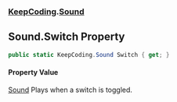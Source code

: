 ### [KeepCoding](KeepCoding.md 'KeepCoding').[Sound](KeepCoding_Sound.md 'KeepCoding.Sound')
## Sound.Switch Property
```csharp
public static KeepCoding.Sound Switch { get; }
```
#### Property Value
[Sound](KeepCoding_Sound.md 'KeepCoding.Sound')
Plays when a switch is toggled.  
